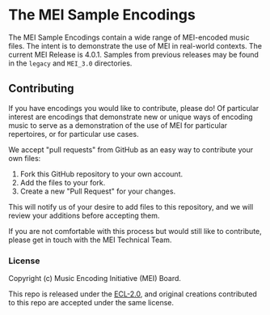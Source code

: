 # The MEI Sample Encodings

The MEI Sample Encodings contain a wide range of MEI-encoded music files. The intent is to demonstrate the use of MEI in real-world contexts. The current MEI Release is 4.0.1. Samples from previous releases may be found in the `legacy` and `MEI_3.0` directories.

## Contributing

If you have encodings you would like to contribute, please do! Of particular interest are encodings that demonstrate new or unique ways of encoding music to serve as a demonstration of the use of MEI for particular repertoires, or for particular use cases.

We accept "pull requests" from GitHub as an easy way to contribute your own files:

 1. Fork this GitHub repository to your own account.
 2. Add the files to your fork.
 3. Create a new "Pull Request" for your changes.

This will notify us of your desire to add files to this repository, and we will review your additions before accepting them.

If you are not comfortable with this process but would still like to contribute, please get in touch with the MEI Technical Team.

### License

Copyright (c) Music Encoding Initiative (MEI) Board.

This repo is released under the [ECL-2.0](LICENSE), and original creations contributed to this repo are accepted under the same license.
